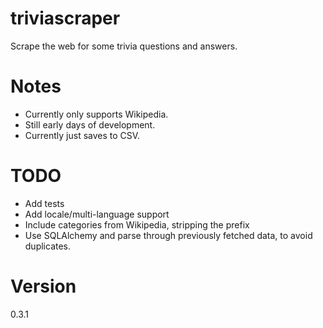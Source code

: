 # triviascraper
Scrape the web for some trivia questions and answers.

# Notes

* Currently only supports Wikipedia.
* Still early days of development.
* Currently just saves to CSV.

# TODO

* Add tests
* Add locale/multi-language support
* Include categories from Wikipedia, stripping the prefix
* Use SQLAlchemy and parse through previously fetched data, to avoid duplicates.

# Version
0.3.1
